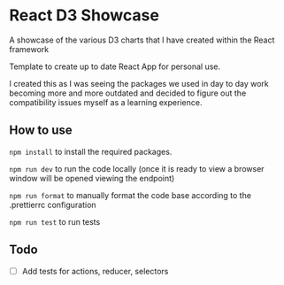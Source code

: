 # React D3 Showcase

A showcase of the various D3 charts that I have created within the React framework

Template to create up to date React App for personal use.

I created this as I was seeing the packages we used in day to day work becoming more and more outdated and decided to figure out the compatibility issues myself as a learning experience.

## How to use

`npm install` to install the required packages.

`npm run dev` to run the code locally (once it is ready to view a browser window will be opened viewing the endpoint)

`npm run format` to manually format the code base according to the .prettierrc configuration

`npm run test` to run tests

## Todo

- [ ] Add tests for actions, reducer, selectors
